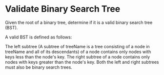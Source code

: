 # Validate Binary Search Tree

Given the root of a binary tree, determine if it is a valid binary search tree (BST).

A valid BST is defined as follows:

The left subtree (A subtree of treeName is a tree consisting of a node in treeName and all of its descendants) of a node contains only nodes with keys less than the node's key.
The right subtree of a node contains only nodes with keys greater than the node's key.
Both the left and right subtrees must also be binary search trees.
